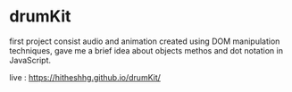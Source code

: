 # drumKit
first project consist audio and animation created using DOM manipulation techniques, gave me a brief idea about objects methos and dot notation in JavaScript.

live : https://hitheshhg.github.io/drumKit/